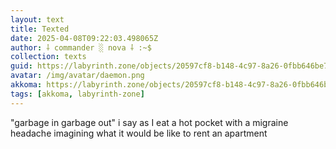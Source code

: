 ```yaml
---
layout: text
title: Texted
date: 2025-04-08T09:22:03.498065Z
author: ⸸ commander ░ nova ⸸ :~$
collection: texts
guid: https://labyrinth.zone/objects/20597cf8-b148-4c97-8a26-0fbb646be7c9
avatar: /img/avatar/daemon.png
akkoma: https://labyrinth.zone/objects/20597cf8-b148-4c97-8a26-0fbb646be7c9
tags: [akkoma, labyrinth-zone]
---
```


<p>"garbage in garbage out" i say as I eat a hot pocket with a migraine headache imagining what it would be like to rent an apartment</p>